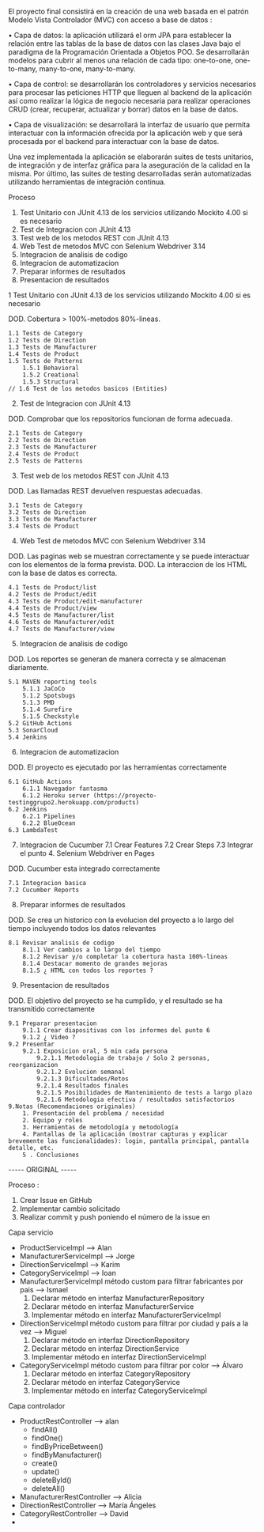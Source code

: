 
El proyecto final consistirá en la creación de una web basada en el patrón Modelo Vista Controlador (MVC) con acceso a base de datos :

• Capa de datos: la aplicación utilizará el orm JPA para establecer la relación entre las tablas de la base de datos con las
clases Java bajo el paradigma de la Programación Orientada a Objetos POO. Se desarrollarán modelos para cubrir al menos una relación de cada tipo: one-to-one, one-to-many, many-to-one, many-to-many.

• Capa de control: se desarrollarán los controladores y servicios necesarios para procesar las peticiones HTTP que lleguen al backend de la aplicación así como realizar la lógica de negocio necesaria para realizar operaciones CRUD (crear, recuperar, actualizar y borrar) datos en la base de datos.

• Capa de visualización: se desarrollará la interfaz de usuario que permita interactuar con la información ofrecida por
la aplicación web y que será procesada por el backend para interactuar con la base de datos.

Una vez implementada la aplicación se elaborarán suites de tests unitarios, de integración y de interfaz gráfica para la
aseguración de la calidad en la misma. Por último, las suites de testing desarrolladas serán automatizadas utilizando
herramientas de integración continua.

Proceso

1. Test Unitario con JUnit 4.13 de los servicios utilizando Mockito 4.00 si es necesario
2. Test de Integracion con JUnit 4.13
3. Test web de los metodos REST con JUnit 4.13
4. Web Test de metodos MVC con Selenium Webdriver 3.14
5. Integracion de analisis de codigo
6. Integracion de automatizacion
7. Preparar informes de resultados
8. Presentacion de resultados


1 Test Unitario con JUnit 4.13 de los servicios utilizando Mockito 4.00 si es necesario

DOD. Cobertura > 100%-metodos 80%-lineas.

    1.1 Tests de Category
    1.2 Tests de Direction
    1.3 Tests de Manufacturer
    1.4 Tests de Product
    1.5 Tests de Patterns
        1.5.1 Behavioral
        1.5.2 Creational
        1.5.3 Structural
    // 1.6 Test de los metodos basicos (Entities)
    
2. Test de Integracion con JUnit 4.13

DOD. Comprobar que los repositorios funcionan de forma adecuada.

    2.1 Tests de Category
    2.2 Tests de Direction
    2.3 Tests de Manufacturer
    2.4 Tests de Product
    2.5 Tests de Patterns

3. Test web de los metodos REST con JUnit 4.13

DOD. Las llamadas REST devuelven respuestas adecuadas.

    3.1 Tests de Category
    3.2 Tests de Direction
    3.3 Tests de Manufacturer
    3.4 Tests de Product

4. Web Test de metodos MVC con Selenium Webdriver 3.14

DOD. Las paginas web se muestran correctamente y se puede interactuar con los elementos de la forma prevista. 
DOD. La interaccion de los HTML con la base de datos es correcta.

    4.1 Tests de Product/list
    4.2 Tests de Product/edit
    4.3 Tests de Product/edit-manufacturer
    4.4 Tests de Product/view
    4.5 Tests de Manufacturer/list
    4.6 Tests de Manufacturer/edit
    4.7 Tests de Manufacturer/view

5. Integracion de analisis de codigo

DOD. Los reportes se generan de manera correcta y se almacenan diariamente.

    5.1 MAVEN reporting tools
        5.1.1 JaCoCo
        5.1.2 Spotsbugs
        5.1.3 PMD
        5.1.4 Surefire
        5.1.5 Checkstyle
    5.2 GitHub Actions
    5.3 SonarCloud
    5.4 Jenkins
    
6. Integracion de automatizacion

DOD. El proyecto es ejecutado por las herramientas correctamente

    6.1 GitHub Actions
        6.1.1 Navegador fantasma
        6.1.2 Heroku server (https://proyecto-testinggrupo2.herokuapp.com/products)
    6.2 Jenkins
        6.2.1 Pipelines
        6.2.2 BlueOcean
    6.3 LambdaTest
    
7. Integracion de Cucumber
    7.1 Crear Features
    7.2 Crear Steps
    7.3 Integrar el punto 4. Selenium Webdriver en Pages

DOD. Cucumber esta integrado correctamente

    7.1 Integracion basica
    7.2 Cucumber Reports

8. Preparar informes de resultados

DOD. Se crea un historico con la evolucion del proyecto a lo largo del tiempo incluyendo todos los datos relevantes

    8.1 Revisar analisis de codigo
        8.1.1 Ver cambios a lo largo del tiempo
        8.1.2 Revisar y/o completar la cobertura hasta 100%-lineas
        8.1.4 Destacar momento de grandes mejoras
        8.1.5 ¿ HTML con todos los reportes ?
        
9. Presentacion de resultados

DOD. El objetivo del proyecto se ha cumplido, y el resultado se ha transmitido correctamente

    9.1 Preparar presentacion
        9.1.1 Crear diapositivas con los informes del punto 6
        9.1.2 ¿ Video ?
    9.2 Presentar
        9.2.1 Exposicion oral, 5 min cada persona
            9.2.1.1 Metodologia de trabajo / Solo 2 personas, reorganizacion
            9.2.1.2 Evolucion semanal
            9.2.1.3 Dificultades/Retos
            9.2.1.4 Resultados finales
            9.2.1.5 Posibilidades de Mantenimiento de tests a largo plazo
            9.2.1.6 Metodologia efectiva / resultados satisfactorios
    9.Notas (Recomendaciones originales)
        1. Presentación del problema / necesidad
        2. Equipo y roles
        3. Herramientas de metodología y metodología
        4. Pantallas de la aplicación (mostrar capturas y explicar brevemente las funcionalidades): login, pantalla principal, pantalla detalle, etc.
        5 . Conclusiones
            

----- ORIGINAL -----

Proceso : 
1. Crear Issue en GitHub
2. Implementar cambio solicitado
3. Realizar commit y push poniendo el número de la issue en 

Capa servicio 
* ProductServiceImpl --> Alan
* ManufacturerServiceImpl --> Jorge
* DirectionServiceImpl --> Karim
* CategoryServiceImpl --> Ioan
* ManufacturerServiceImpl método custom para filtrar fabricantes por pais --> Ismael
    1. Declarar método en interfaz ManufacturerRepository 
    2. Declarar método en interfaz ManufacturerService 
    3. Implementar método en interfaz ManufacturerServiceImpl
* DirectionServiceImpl método custom para filtrar por ciudad y país a la vez --> Miguel
    1. Declarar método en interfaz DirectionRepository 
    2. Declarar método en interfaz DirectionService
    3. Implementar método en interfaz DirectionServiceImpl
* CategoryServiceImpl método custom para filtrar por color --> Álvaro
    1. Declarar método en interfaz CategoryRepository
    2. Declarar método en interfaz CategoryService
    3. Implementar método en interfaz CategoryServiceImpl

Capa controlador
* ProductRestController --> alan
  * findAll()
  * findOne()
  * findByPriceBetween()
  * findByManufacturer()
  * create()
  * update()
  * deleteById()
  * deleteAll()
* ManufacturerRestController --> Alicia
* DirectionRestController --> María Ángeles
* CategoryRestController --> David
* 
